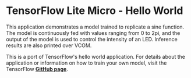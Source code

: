 # TensorFlow Lite Micro - Hello World


This application demonstrates a model trained to replicate a sine function. 
The model is continuously fed with values ranging from 0 to 2pi, and the output 
of the model is used to control the intensity of an LED. Inference results are 
also printed over VCOM. 


This is a port of TensorFlow's hello world application. For details about the 
application or information on how to train your own model, visit the TensorFlow 
**[GitHub page](https://github.com/tensorflow/tensorflow/tree/v2.3.1/tensorflow/lite/micro/examples/hello_world)**.

